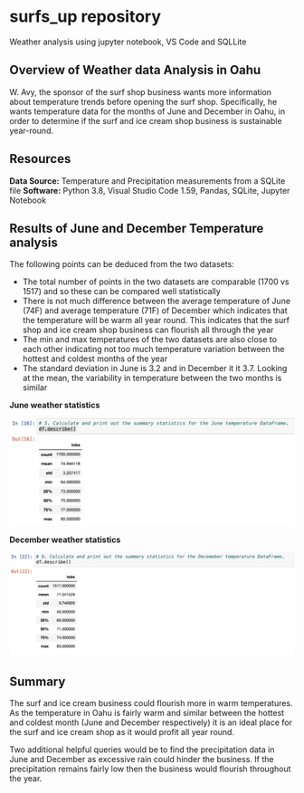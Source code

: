 # surfs_up repository
Weather analysis using jupyter notebook, VS Code and SQLLite

## Overview of Weather data Analysis in Oahu
W. Avy, the sponsor of the surf shop business wants more information about temperature trends before opening the surf shop. Specifically, he wants temperature data for the months of June and December in Oahu, in order to determine if the surf and ice cream shop business is sustainable year-round.


## Resources
**Data Source:** Temperature and Precipitation measurements from a SQLite file
**Software:** Python 3.8, Visual Studio Code 1.59, Pandas, SQLite, Jupyter Notebook


## Results of June and December Temperature analysis
The following points can be deduced from the two datasets:
- The total number of points in the two datasets are comparable (1700 vs 1517) and so these can be compared well statistically
- There is not much difference between the average temperature of June  (74F) and average temperature (71F) of December which indicates that the temperature will be warm all year round. This indicates that the surf shop and ice cream shop business can flourish all through the year
- The min and max temperatures of the two datasets are also close to each other indicating not too much temperature variation between the hottest and coldest months of the year 
- The standard deviation in June is 3.2 and in December it it 3.7. Looking at the mean, the variability in temperature between the two months is similar

**June weather statistics**

![June](/Resources/June_Temp_Stats.png)

**December weather statistics**

![December](/Resources/Dec_Temp_Stats.png)

## Summary

The surf and ice cream business could flourish more in warm temperatures. As the temperature in Oahu is fairly warm and similar between the hottest and coldest month (June and December respectively) it is an ideal place for the surf and ice cream shop as it would profit all year round.

Two additional helpful queries would be to find the precipitation data in June and December as excessive rain could hinder the business. If the precipitation remains fairly low then the business would flourish throughout the year.



